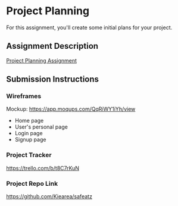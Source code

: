 # Project Planning
For this assignment, you'll create some initial plans for your project.

## Assignment Description
[Project Planning Assignment](https://education.launchcode.org/liftoff/assignments/planning/)

## Submission Instructions

### Wireframes
Mockup:
https://app.moqups.com/QqRiWY1iYh/view
* Home page
* User's personal page
* Login page
* Signup page

### Project Tracker
https://trello.com/b/t8C7rKuN

### Project Repo Link
https://github.com/Kiearea/safeatz
